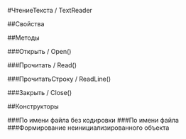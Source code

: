 
#ЧтениеТекста / TextReader

##Свойства
    
##Методы
    
###Открыть / Open()
    
###Прочитать / Read()
    
###ПрочитатьСтроку / ReadLine()
    
###Закрыть / Close()
    
##Конструкторы

  
###По имени файла без кодировки
###По имени файла
###Формирование неинициализированного объекта